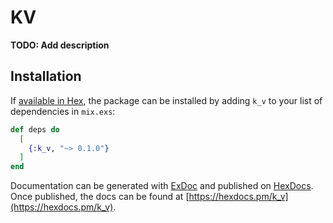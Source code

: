 # KV

**TODO: Add description**

## Installation

If [available in Hex](https://hex.pm/docs/publish), the package can be installed
by adding `k_v` to your list of dependencies in `mix.exs`:

```elixir
def deps do
  [
    {:k_v, "~> 0.1.0"}
  ]
end
```

Documentation can be generated with [ExDoc](https://github.com/elixir-lang/ex_doc)
and published on [HexDocs](https://hexdocs.pm). Once published, the docs can
be found at [https://hexdocs.pm/k_v](https://hexdocs.pm/k_v).

